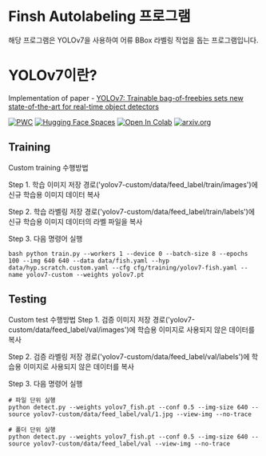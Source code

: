 # Finsh Autolabeling 프로그램
해당 프로그램은 YOLOv7을 사용하여 어류 BBox 라벨링 작업을 돕는 프로그램입니다.

# YOLOv7이란?

Implementation of paper - [YOLOv7: Trainable bag-of-freebies sets new state-of-the-art for real-time object detectors](https://arxiv.org/abs/2207.02696)

[![PWC](https://img.shields.io/endpoint.svg?url=https://paperswithcode.com/badge/yolov7-trainable-bag-of-freebies-sets-new/real-time-object-detection-on-coco)](https://paperswithcode.com/sota/real-time-object-detection-on-coco?p=yolov7-trainable-bag-of-freebies-sets-new)
[![Hugging Face Spaces](https://img.shields.io/badge/%F0%9F%A4%97%20Hugging%20Face-Spaces-blue)](https://huggingface.co/spaces/akhaliq/yolov7)
<a href="https://colab.research.google.com/gist/AlexeyAB/b769f5795e65fdab80086f6cb7940dae/yolov7detection.ipynb"><img src="https://colab.research.google.com/assets/colab-badge.svg" alt="Open In Colab"></a>
[![arxiv.org](http://img.shields.io/badge/cs.CV-arXiv%3A2207.02696-B31B1B.svg)](https://arxiv.org/abs/2207.02696)

## Training

Custom training 수행방법

Step 1. 학습 이미지 저장 경로('yolov7-custom/data/feed_label/train/images')에 신규 학습용 이미지 데이터 복사

Step 2. 학습 라벨링 저장 경로('yolov7-custom/data/feed_label/train/labels')에 신규 학습용 이미지 데이터의 라벨 파일을 복사

Step 3. 다음 명령어 실행

``` shell
bash python train.py --workers 1 --device 0 --batch-size 8 --epochs 100 --img 640 640 --data data/fish.yaml --hyp data/hyp.scratch.custom.yaml --cfg cfg/training/yolov7-fish.yaml --name yolov7-custom --weights yolov7.pt
```

## Testing

Custom test 수행방법
Step 1. 검증 이미지 저장 경로('yolov7-custom/data/feed_label/val/images')에 학습용 이미지로 사용되지 않은 데이터를 복사

Step 2. 검증 라벨링 저장 경로('yolov7-custom/data/feed_label/val/labels')에 학습용 이미지로 사용되지 않은 데이터를 복사

Step 3. 다음 명령어 실행

``` shell
# 파일 단위 실행
python detect.py --weights yolov7_fish.pt --conf 0.5 --img-size 640 --source yolov7-custom/data/feed_label/val/1.jpg --view-img --no-trace

# 폴더 단위 실행
python detect.py --weights yolov7_fish.pt --conf 0.5 --img-size 640 --source yolov7-custom/data/feed_label/val --view-img --no-trace
```
